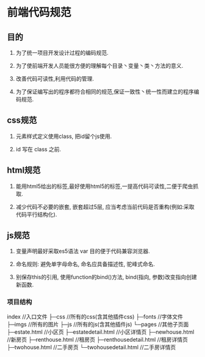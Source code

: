 # 前端代码规范

## 目的

1. 为了统一项目开发设计过程的编码规范.

2. 为了使前端开发人员能很方便的理解每个目录丶变量丶类丶方法的意义.

3. 改善代码可读性,利用代码的管理.

4. 为了保证编写出的程序都符合相同的规范,保证一致性丶统一性而建立的程序编码规范.

## css规范

1. 元素样式定义使用class, 把id留个js使用.

2. id 写在 class 之前.

## html规范

1. 能用html5给出的标签,最好使用html5的标签,一提高代码可读性,二便于爬虫抓取.

2. 减少代码不必要的嵌套, 嵌套超过5层, 应当考虑当前代码是否重构(例如:采取代码平行结构化).

## js规范

1. 变量声明最好采取es5语法 var 目的便于代码兼容浏览器.

2. 命名规则: 避免单字母命名, 命名应具备描述性, 驼峰式命名.

3. 别保存this的引用, 使用function的bind()方法,  bind(指向, 参数)改变指向创建新函数.

### 项目结构
index                   //入口文件
├─css                   //所有的css(含其他插件css)
├─fonts                 //字体文件
├─imgs                  //所有的图片
├─js                    //所有的js(含其他插件js)
└─pages                 //其他子页面
    ├─estate.html           //小区页
    ├─estatedetail.html     //小区详情页
    ├─newhouse.html         //新房页
    ├─renthouse.html        //租房页
    ├─renthousedetail.html  //租房详情页
    ├─twohouse.html         //二手房页
    └─twohousedetail.html   //二手房详情页
